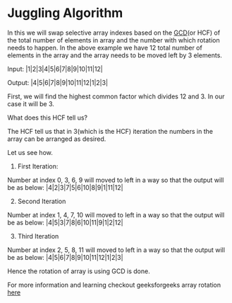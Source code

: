 # Juggling Algorithm

In this we will swap selective array indexes based on the [GCD](https://en.wikipedia.org/wiki/Greatest_common_divisor)(or HCF) of the total number of elements in array and the number with which rotation needs to happen. In the above example we have 12 total number of elements in the array and the array needs to be moved left by 3 elements.

Input:
|1|2|3|4|5|6|7|8|9|10|11|12|

Output:
|4|5|6|7|8|9|10|11|12|1|2|3|

First, we will find the highest common factor  which divides 12 and 3. In our case it will be 3.

What does this HCF tell us?

The HCF tell us that in 3(which is the HCF) iteration the numbers in the array can be arranged as desired.

Let us see how.

1. First Iteration:

Number at index 0, 3, 6, 9 will moved to left in a way so that the output will be as below:
|4|2|3|7|5|6|10|8|9|1|11|12|

2. Second Iteration

Number at index 1, 4, 7, 10 will moved to left in a way so that the output will be as below:
|4|5|3|7|8|6|10|11|9|1|2|12|

3. Third Iteration

Number at index 2, 5, 8, 11 will moved to left in a way so that the output will be as below:
|4|5|6|7|8|9|10|11|12|1|2|3|

Hence the rotation of array is using GCD is done.

For more information and learning checkout geeksforgeeks array rotation [here](https://www.geeksforgeeks.org/array-rotation/)
